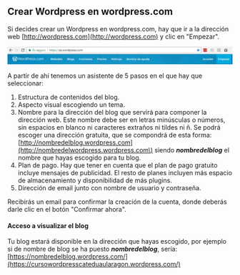 ## Crear Wordpress en wordpress.com

Si decides crear un Wordpress en wordpress.com, hay que ir a la dirección web [http://wordpress.com](http://wordpress.com) y clic en "Empezar".

![](/assets/wordpress.com-1.png)

A partir de ahí tenemos un asistente de 5 pasos en el que hay que seleccionar:

1. Estructura de contenidos del blog.
2. Aspecto visual escogiendo un tema.
3. Nombre para la dirección del blog que servirá para componer la dirección web. Este nombre debe ser en letras minúsculas o números, sin espacios en blanco ni caracteres extraños ni tildes ni ñ. Se podrá escoger una dirección gratuita, que se compondrá de esta forma: [http://nombredelblog.wordpress.com](http://nombredelwordpress.wordpress.com\) siendo _**nombredelblog**_ el nombre que hayas escogido para tu blog.
4. Plan de pago. Hay que tener en cuenta que el plan de pago gratuito incluye mensajes de publicidad. El resto de planes incluyen más espacio de almacenamiento y disponibilidad de más plugins.
5. Dirección de email junto con nombre de usuario y contraseña.

Recibirás un email para confirmar la creación de la cuenta, donde deberás darle clic en el botón "Confirmar ahora".

#### Acceso a visualizar el blog

Tu blog estará disponible en la dirección que hayas escogido, por ejemplo si de nombre de blog se ha puesto _**nombredelblog**_, sería: [https://nombredelblog.wordpress.com/](https://cursowordpresscateduaularagon.wordpress.com/)

